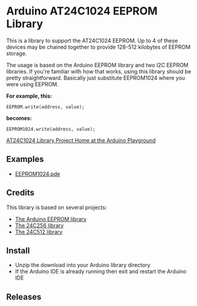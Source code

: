 # Arduino AT24C1024 EEPROM Library
This is a library to support the AT24C1024 EEPROM. Up to 4 of these devices may be chained together to provide 128-512 kilobytes of EEPROM storage.

The usage is based on the Arduino EEPROM library and two I2C EEPROM libraries. If you're familiar with how that works, using this library should be pretty straightforward. Basically just substitute EEPROM1024 where you were using EEPROM.

**For example, this:**
```
EEPROM.write(address, value);
```
**becomes:**
```
EEPROM1024.write(address, value);
```

[AT24C1024 Library Project Home at the Arduino Playground]()

## Examples
* [EEPROM1024.pde](https://github.com/jwhiddon/arduino-at24c1024/blob/master/examples/EEPROM1024/)

## Credits
This library is based on several projects:
* [The Arduino EEPROM library](https://www.arduino.cc/en/Reference/EEPROM)
* [The 24C256 library](http://playground.arduino.cc/Code/I2CEEPROM)
* [The 24C512 library](http://playground.arduino.cc/Code/I2CEEPROM24LC512)

## Install
* Unzip the download into your Arduino library directory
* If the Arduino IDE is already running then exit and restart the Arduino IDE

## Releases
